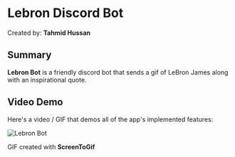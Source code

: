 <!-- (This is a comment) INSTRUCTIONS: Go through this page and fill out any **bolded** entries with their correct values.-->

# Lebron Discord Bot

Created by: **Tahmid Hussan**

## Summary

**Lebron Bot** is a friendly discord bot that sends a gif of LeBron James along with an inspirational quote.  

## Video Demo

Here's a video / GIF that demos all of the app's implemented features:

![Lebron Bot](https://github.com/TahmidHussan/Lebron-Discord-Bot/assets/90405116/968b0519-5fe6-46b1-a152-d285517424b9)


GIF created with **ScreenToGif**


